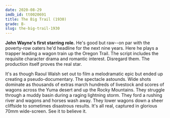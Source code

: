 ```yaml
---
date: 2020-08-29
imdb_id: tt0020691
title: The Big Trail (1930)
grade: B-
slug: the-big-trail-1930
---
```


**John Wayne's first starring role.** He's good but raw--on par with the poverty-row oaters he'd headline for the next nine years. Here he plays a trapper leading a wagon train up the Oregon Trail. The script includes the requisite character drama and romantic interest. Disregard them. The production itself proves the real star.

<!-- end -->

It's as though Raoul Walsh set out to film a melodramatic epic but ended up creating a pseudo-documentary. The spectacle astounds. Wide shots dominate as thousands of extras march hundreds of livestock and scores of wagons across the Yuma desert and up the Rocky Mountains. They struggle through a muddy basin during a raging lightning storm. They ford a rushing river and wagons and horses wash away. They lower wagons down a sheer cliffside to sometimes disastrous results. It's all real, captured in glorious 70mm wide-screen. See it to believe it.